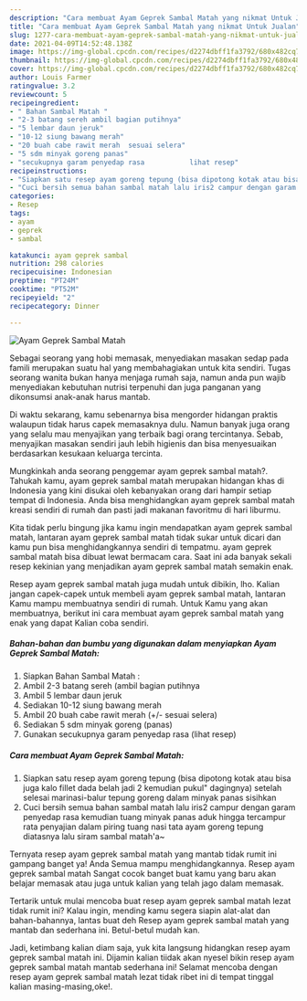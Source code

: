 ```yaml
---
description: "Cara membuat Ayam Geprek Sambal Matah yang nikmat Untuk Jualan"
title: "Cara membuat Ayam Geprek Sambal Matah yang nikmat Untuk Jualan"
slug: 1277-cara-membuat-ayam-geprek-sambal-matah-yang-nikmat-untuk-jualan
date: 2021-04-09T14:52:48.138Z
image: https://img-global.cpcdn.com/recipes/d2274dbff1fa3792/680x482cq70/ayam-geprek-sambal-matah-foto-resep-utama.jpg
thumbnail: https://img-global.cpcdn.com/recipes/d2274dbff1fa3792/680x482cq70/ayam-geprek-sambal-matah-foto-resep-utama.jpg
cover: https://img-global.cpcdn.com/recipes/d2274dbff1fa3792/680x482cq70/ayam-geprek-sambal-matah-foto-resep-utama.jpg
author: Louis Farmer
ratingvalue: 3.2
reviewcount: 5
recipeingredient:
- " Bahan Sambal Matah "
- "2-3 batang sereh ambil bagian putihnya"
- "5 lembar daun jeruk"
- "10-12 siung bawang merah"
- "20 buah cabe rawit merah  sesuai selera"
- "5 sdm minyak goreng panas"
- "secukupnya garam penyedap rasa           lihat resep"
recipeinstructions:
- "Siapkan satu resep ayam goreng tepung (bisa dipotong kotak atau bisa juga kalo fillet dada belah jadi 2 kemudian pukul&#34; dagingnya) setelah selesai marinasi-balur tepung goreng dalam minyak panas sisihkan"
- "Cuci bersih semua bahan sambal matah lalu iris2 campur dengan garam penyedap rasa kemudian tuang minyak panas aduk hingga tercampur rata penyajian dalam piring tuang nasi tata ayam goreng tepung diatasnya lalu siram sambal matah&#39;a~"
categories:
- Resep
tags:
- ayam
- geprek
- sambal

katakunci: ayam geprek sambal 
nutrition: 298 calories
recipecuisine: Indonesian
preptime: "PT24M"
cooktime: "PT52M"
recipeyield: "2"
recipecategory: Dinner

---
```



![Ayam Geprek Sambal Matah](https://img-global.cpcdn.com/recipes/d2274dbff1fa3792/680x482cq70/ayam-geprek-sambal-matah-foto-resep-utama.jpg)

Sebagai seorang yang hobi memasak, menyediakan masakan sedap pada famili merupakan suatu hal yang membahagiakan untuk kita sendiri. Tugas seorang  wanita bukan hanya menjaga rumah saja, namun anda pun wajib menyediakan kebutuhan nutrisi terpenuhi dan juga panganan yang dikonsumsi anak-anak harus mantab.

Di waktu  sekarang, kamu sebenarnya bisa mengorder hidangan praktis walaupun tidak harus capek memasaknya dulu. Namun banyak juga orang yang selalu mau menyajikan yang terbaik bagi orang tercintanya. Sebab, menyajikan masakan sendiri jauh lebih higienis dan bisa menyesuaikan berdasarkan kesukaan keluarga tercinta. 



Mungkinkah anda seorang penggemar ayam geprek sambal matah?. Tahukah kamu, ayam geprek sambal matah merupakan hidangan khas di Indonesia yang kini disukai oleh kebanyakan orang dari hampir setiap tempat di Indonesia. Anda bisa menghidangkan ayam geprek sambal matah kreasi sendiri di rumah dan pasti jadi makanan favoritmu di hari liburmu.

Kita tidak perlu bingung jika kamu ingin mendapatkan ayam geprek sambal matah, lantaran ayam geprek sambal matah tidak sukar untuk dicari dan kamu pun bisa menghidangkannya sendiri di tempatmu. ayam geprek sambal matah bisa dibuat lewat bermacam cara. Saat ini ada banyak sekali resep kekinian yang menjadikan ayam geprek sambal matah semakin enak.

Resep ayam geprek sambal matah juga mudah untuk dibikin, lho. Kalian jangan capek-capek untuk membeli ayam geprek sambal matah, lantaran Kamu mampu membuatnya sendiri di rumah. Untuk Kamu yang akan membuatnya, berikut ini cara membuat ayam geprek sambal matah yang enak yang dapat Kalian coba sendiri.

<!--inarticleads1-->

##### Bahan-bahan dan bumbu yang digunakan dalam menyiapkan Ayam Geprek Sambal Matah:

1. Siapkan  Bahan Sambal Matah :
1. Ambil 2-3 batang sereh (ambil bagian putihnya
1. Ambil 5 lembar daun jeruk
1. Sediakan 10-12 siung bawang merah
1. Ambil 20 buah cabe rawit merah (+/- sesuai selera)
1. Sediakan 5 sdm minyak goreng (panas)
1. Gunakan secukupnya garam penyedap rasa           (lihat resep)




<!--inarticleads2-->

##### Cara membuat Ayam Geprek Sambal Matah:

1. Siapkan satu resep ayam goreng tepung (bisa dipotong kotak atau bisa juga kalo fillet dada belah jadi 2 kemudian pukul&#34; dagingnya) setelah selesai marinasi-balur tepung goreng dalam minyak panas sisihkan
1. Cuci bersih semua bahan sambal matah lalu iris2 campur dengan garam penyedap rasa kemudian tuang minyak panas aduk hingga tercampur rata penyajian dalam piring tuang nasi tata ayam goreng tepung diatasnya lalu siram sambal matah&#39;a~




Ternyata resep ayam geprek sambal matah yang mantab tidak rumit ini gampang banget ya! Anda Semua mampu menghidangkannya. Resep ayam geprek sambal matah Sangat cocok banget buat kamu yang baru akan belajar memasak atau juga untuk kalian yang telah jago dalam memasak.

Tertarik untuk mulai mencoba buat resep ayam geprek sambal matah lezat tidak rumit ini? Kalau ingin, mending kamu segera siapin alat-alat dan bahan-bahannya, lantas buat deh Resep ayam geprek sambal matah yang mantab dan sederhana ini. Betul-betul mudah kan. 

Jadi, ketimbang kalian diam saja, yuk kita langsung hidangkan resep ayam geprek sambal matah ini. Dijamin kalian tiidak akan nyesel bikin resep ayam geprek sambal matah mantab sederhana ini! Selamat mencoba dengan resep ayam geprek sambal matah lezat tidak ribet ini di tempat tinggal kalian masing-masing,oke!.

